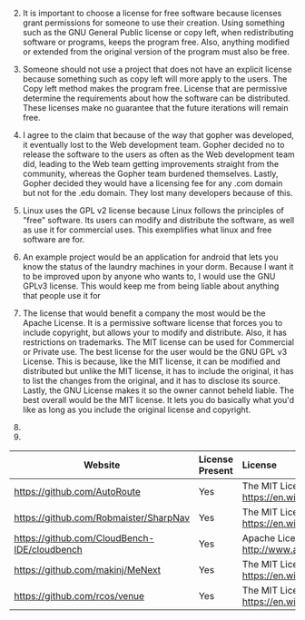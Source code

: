2) It is important to choose a license for free software because licenses grant permissions for someone to use their creation. Using something such as the GNU General Public license or copy left, when redistributing software or programs, keeps the program free. Also, anything modified or extended from the original version of the program must also be free.

3) Someone should not use a project that does not have an explicit license because something such as copy left will more apply to the users. The Copy left method makes the program free. License that are permissive determine the requirements about how the software can be distributed. These licenses make no guarantee that the future iterations will remain free. 

4) I agree to the claim that because of the way that gopher was developed, it eventually lost to the Web development team. Gopher decided no to release the software to the users as often as the Web development team did, leading to the Web team getting improvements straight from the community, whereas the Gopher team burdened themselves. Lastly, Gopher decided they would have a licensing fee for any .com domain but not for the .edu domain. They lost many developers because of this.

5) Linux uses the GPL v2 license because Linux follows the principles of "free" software. Its users can modify and distribute the software, as well as use it for commercial uses. This exemplifies what linux and free software are for.

6) An example project would be an application for android that lets you know the status of the laundry machines in your dorm. Because I want it to be improved upon by anyone who wants to, I would use the GNU GPLv3 license. This would keep me from being liable about anything that people use it for

7) The license that would benefit a company the most would be the Apache License. It is a permissive software license that forces you to include copyright, but allows your to modify and distribute. Also, it has restrictions on trademarks. The MIT license can be used for Commercial or Private use. The best license for the user would be the GNU GPL v3 License. This is because, like the MIT license, it can be modified and distributed but unlike the MIT license, it has to include the original, it has to list the changes from the original, and it has to disclose its source. Lastly, the GNU License makes it so the owner cannot beheld liable. The best overall would be the MIT license. It lets you do basically what you'd like as long as you include the original license and copyright. 

9)

10)

Website | License Present | License
---------|:----------|:-------
https://github.com/AutoRoute | Yes | The MIT License (MIT) https://en.wikipedia.org/wiki/MIT_License
https://github.com/Robmaister/SharpNav | Yes | The MIT License (MIT) https://en.wikipedia.org/wiki/MIT_License
https://github.com/CloudBench-IDE/cloudbench | Yes | Apache License http://www.apache.org/licenses/
https://github.com/makinj/MeNext | Yes | The MIT License (MIT) https://en.wikipedia.org/wiki/MIT_License
https://github.com/rcos/venue | Yes | The MIT License (MIT) https://en.wikipedia.org/wiki/MIT_License
